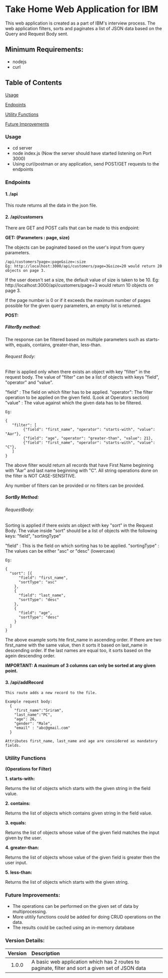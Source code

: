 # Take Home Web Application for IBM

This web application is created as a part of IBM's interview process. The web application filters, sorts and paginates a list of JSON data based on the Query and Request Body sent.
 

## Minimum Requirements:

- nodejs
- curl 


## Table of Contents

[Usage](#usage)

[Endpoints](#endpoints)

[Utility Functions](#utility-functions)

[Future Improvements](#future-improvements)

### Usage

- cd server
- node index.js (Now the server should have started listening on Port 3000)
- Using curl/postman or any application, send POST/GET requests to the endpoints

### Endpoints
    
#### 1. /api
    
  This route returns all the data in the json file.
        
#### 2. /api/customers
    
  There are GET and POST calls that can be made to this endpoint:
  
**GET: (Parameters : page, size)**

The objects can be paginated based on the user's input from query parameters.
    
    /api/customers?page=:page&size=:size
    Eg: http://localhost:3000/api/customers/page=3&size=20 would return 20 objects on page 3. 
    
If the user doesn't set a size, the default value of size is taken to be 10.
    Eg: http://localhost:3000/api/customers/page=3 would return 10 objects on page 3.
    
If the page number is 0 or if it exceeds the maximum number of pages possible for the given query parameters, an empty list is returned.
    
    
**POST:**

##### FilterBy method:

The response can be filtered based on multiple parameters such as starts-with, equals, contains, greater-than, less-than.

###### Request Body:

Filter is applied only when there exists an object with key "filter" in the request body. The value of "filter" can
be a list of objects with keys "field", "operator" and "value".

"field" : The field on which filter has to be applied.
"operator": The filter operation to be applied on the given field. (Look at Operators section)
"value" : The value against which the given data has to be filtered.
    
    Eg:  
    
    {
       "filter": [
            {"field": "first_name", "operator": "starts-with", "value": "Aar"},
            {"field": "age", "operator": "greater-than", "value": 21},
            {"field": "first_name", "operator": "starts-with", "value": "C"},
	   ]  
    } 
    
The above filter would return all records that have First Name beginning with "Aar" and last name beginning with "C". 
All string operations done on the filter is NOT CASE-SENSITIVE.

Any number of filters can be provided or no filters can be provided.


##### SortBy Method:

###### RequestBody:

Sorting is applied if there exists an object with key "sort" in the Request Body. The value inside "sort" should be
a list of objects with the following keys: "field", "sortingType"

"field" : This is the field on which sorting has to be applied.
"sortingType" : The values can be either "asc" or "desc" (lowercase)
    
    Eg:
    
    {
      "sort": [{
          "field": "first_name",
          "sortType": "asc"
        },
        {
          "field": "last_name",
          "sortType": "desc"
        },
        {
          "field": "age",
          "sortType": "desc"
        }
      ]
    }
	
The above example sorts hte first_name in ascending order. If there are two first_name with the same value, then it sorts it based on 
last_name in descending order. If the last names are equal too, it sorts based on the agein descending order.

**IMPORTANT: A maximum of 3 columns can only be sorted at any given point.**
    
#### 3. /api/addRecord

    This route adds a new record to the file.
    
    Example request body:
      {
        "first_name":"Sriram",
        "last_name":"PC",
        "age": 26,
        "gender": "Male",
        "email" : "abc@gmail.com"
      }

    Attributes first_name, last_name and age are considered as mandatory fields.
 
    
### Utility Functions

**(Operations for Filter)**

**1. starts-with:**

   Returns the list of objects which starts with the given string in the field value.
   
**2. contains:**

   Returns the list of objects which contains given string in the field value. 
   
**3. equals:**

   Returns the list of objects whose value of the given field matches the input given by the user.
   
 **4. greater-than:**

   Returns the list of objects whose value of the given field is greater then the user input.
   
 **5. less-than:**

   Returns the list of objects which starts with the given string. 
   

### Future Improvements:

- The operations can be performed on the given set of data by multiprocessing. 
- More utitily functions could be added for doing CRUD operations on the data.
- The results could be cached using an in-memory database


### Version Details:

| Version   | Description   |
|:---------:|:--------------|
| 1.0.0     |  A basic web application which has 2 routes to paginate, filter and sort a given set of JSON data  |
